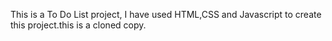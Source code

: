 This is a To Do List project, I have used HTML,CSS and Javascript to create this project.this is a cloned copy.
